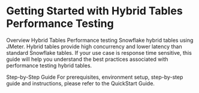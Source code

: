 # Getting Started with Hybrid Tables Performance Testing

Overview
Hybrid Tables Performance testing Snowflake hybrid tables using JMeter. Hybrid tables provide high concurrency and lower latency than standard Snowflake tables. If your use case is response time sensitive, this guide will help you understand the best practices associated with performance testing hybrid tables.

Step-by-Step Guide
For prerequisites, environment setup, step-by-step guide and instructions, please refer to the QuickStart Guide.
